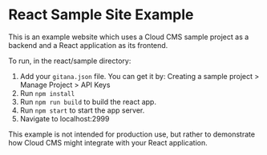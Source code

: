 # React Sample Site Example

This is an example website which uses a Cloud CMS sample project as a backend and a React application as its frontend. 

To run, in the react/sample directory:

1. Add your `gitana.json` file. You can get it by: Creating a sample project > Manage Project > API Keys
2. Run `npm install`
3. Run `npm run build` to build the react app.
4. Run `npm start` to start the app server.
5. Navigate to localhost:2999

This example is not intended for production use, but rather to demonstrate how Cloud CMS might integrate with your React application.